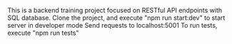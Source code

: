 This is a backend training project focused on RESTful API endpoints with SQL database.
Clone the project, and execute "npm run start:dev" to start server in developer mode
Send requests to localhost:5001
To run tests, execute "npm run tests"
